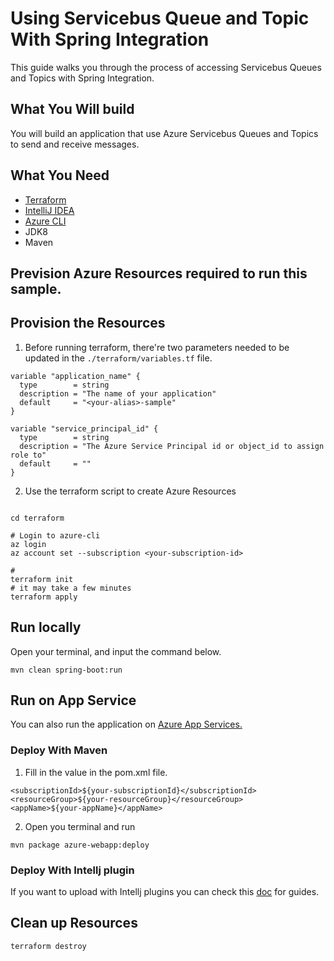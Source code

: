 # Using Servicebus Queue and Topic With Spring Integration 

This guide walks you through the process of accessing Servicebus Queues and Topics with Spring Integration.

## What You Will build
You will build an application that use Azure Servicebus Queues and Topics to send and receive messages.

## What You Need

- [Terraform](https://www.terraform.io/)
- [IntelliJ IDEA](https://www.jetbrains.com/idea/download/#section=mac) 
- [Azure CLI](https://docs.microsoft.com/cli/azure/install-azure-cli)
- JDK8
- Maven

## Prevision Azure Resources required to run this sample.

## Provision the Resources
1. Before running terraform, there're two parameters needed to be updated in the `./terraform/variables.tf` file.

```shell
variable "application_name" {
  type        = string
  description = "The name of your application"
  default     = "<your-alias>-sample"
}

variable "service_principal_id" {
  type        = string
  description = "The Azure Service Principal id or object_id to assign role to"
  default     = ""
}
```

2. Use the terraform script to create Azure Resources
```shell

cd terraform

# Login to azure-cli
az login
az account set --subscription <your-subscription-id>

# 
terraform init
# it may take a few minutes
terraform apply
```


## Run locally

Open your terminal, and input the command below.

```shell
mvn clean spring-boot:run
```


## Run on App Service
You can also run the application on [Azure App Services.](https://azure.microsoft.com/services/app-service/)

### Deploy With Maven
1. Fill in the value in the pom.xml file.

```shell
<subscriptionId>${your-subscriptionId}</subscriptionId>
<resourceGroup>${your-resourceGroup}</resourceGroup>
<appName>${your-appName}</appName>
```

2. Open you terminal and run
```shell
mvn package azure-webapp:deploy
```

### Deploy With Intellj plugin
If you want to upload with Intellj plugins you can check this [doc](https://docs.microsoft.com/en-us/azure/developer/java/toolkit-for-intellij/create-hello-world-web-app#deploying-web-app-to-azure) for guides.


## Clean up Resources

```shell
terraform destroy
```




